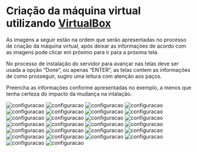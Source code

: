 # Criação da máquina virtual utilizando <a href="https://www.virtualbox.org/wiki/Downloads" target="_blank">VirtualBox</a>

As imagens a seguir estão na ordem que serão apresentadas no processo de criação da máquina virtual, após deixar as informações de acordo com as imagens pode clicar em próximo para ir para a próxima tela.

No processo de instalação do servidor para avançar nas telas deve ser usada a opção “Done”, ou apenas “ENTER”, as telas contem as informações de como prosseguir, sugiro uma leitura com atenção aos paços.

Preencha as informações conforme apresentadas no exemplo, a menos que tenha certeza do impacto da mudança na intalação. 

<img alt="configuracao" src="./01.png" style="margin-bottom: -9px !important">

<img alt="configuracao" src="./02.png" style="margin-bottom: -9px !important">

<img alt="configuracao" src="./03.png" style="margin-bottom: -9px !important">

<img alt="configuracao" src="./04.png" style="margin-bottom: -9px !important">

<img alt="configuracao" src="./05.png" style="margin-bottom: -9px !important">

<img alt="configuracao" src="./06.png" style="margin-bottom: -9px !important">

<img alt="configuracao" src="./07.png" style="margin-bottom: -9px !important">

<img alt="configuracao" src="./08.png" style="margin-bottom: -9px !important">

<img alt="configuracao" src="./09.png" style="margin-bottom: -9px !important">

<img alt="configuracao" src="./10.png" style="margin-bottom: -9px !important">

<img alt="configuracao" src="./11.png" style="margin-bottom: -9px !important">

<img alt="configuracao" src="./12.png" style="margin-bottom: -9px !important">

<img alt="configuracao" src="./13.png" style="margin-bottom: -9px !important">

<img alt="configuracao" src="./14.png" style="margin-bottom: -9px !important">

<img alt="configuracao" src="./15.png" style="margin-bottom: -9px !important">

<img alt="configuracao" src="./16.png" style="margin-bottom: -9px !important">

<img alt="configuracao" src="./17.png" style="margin-bottom: -9px !important">

<img alt="configuracao" src="./18.png" style="margin-bottom: -9px !important">

<img alt="configuracao" src="./19.png" style="margin-bottom: -9px !important">

<img alt="configuracao" src="./20.png" style="margin-bottom: -9px !important">

<img alt="configuracao" src="./21.png" style="margin-bottom: -9px !important">

<img alt="configuracao" src="./22.png" style="margin-bottom: -9px !important">

<img alt="configuracao" src="./23.png" style="margin-bottom: -9px !important">

<img alt="configuracao" src="./24.png" style="margin-bottom: -9px !important">

<img alt="configuracao" src="./25.png" style="margin-bottom: -9px !important">

<img alt="configuracao" src="./26.png" style="margin-bottom: -9px !important">